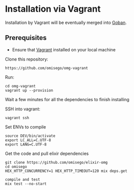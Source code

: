 # Installation via Vagrant
Installation by Vagrant will be eventually merged into [Goban](https://github.com/omisego/goban).

## Prerequisites
* Ensure that [Vagrant](https://www.vagrantup.com/) installed on your local machine

Clone this repository:
```
https://github.com/omisego/omg-vagrant
```

Run:
```
cd omg-vagrant
vagrant up --provision
```

Wait a few minutes for all the dependencies to finish installing

SSH into vagrant:
```
vagrant ssh
```

Set ENVs to compile
```
source DEV/bin/activate
export LC_ALL=C.UTF-8
export LANG=C.UTF-8
```

Get the code and pull elixir dependencies
```
git clone https://github.com/omisego/elixir-omg
cd omisego
HEX_HTTP_CONCURRENCY=1 HEX_HTTP_TIMEOUT=120 mix deps.get

compile and test
mix test --no-start
```
